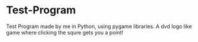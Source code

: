 # Test-Program
Test Program made by me in Python, using pygame libraries. A dvd logo like game where clicking the squre gets you a point!
